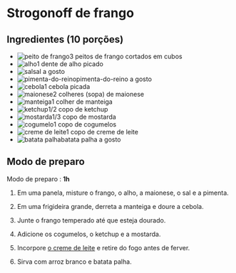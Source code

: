 # **Strogonoff de frango** 



## Ingredientes (10 porções)

- ![peito de frango](https://static.itdg.com.br/images/40-40/953b29c337943b8c8de5e4e3e4e409d2/peito-de-frango.jpg)3 peitos de frango cortados em cubos
- ![alho](https://static.itdg.com.br/images/40-40/264ab3eddf34e01ab632265039f7ccb4/alho.jpg)1 dente de alho picado
- ![sal](https://static.itdg.com.br/images/40-40/a8c3c6135af458d29f463794aa32c2cf/sal.jpg)sal a gosto
- ![pimenta-do-reino](https://static.itdg.com.br/images/40-40/a8fe5aefe4cb553b29c1baef4bff9884/pimenta-do-reino.jpg)pimenta-do-reino a gosto
- ![cebola](https://static.itdg.com.br/images/40-40/fee490558c51713d4667115bf20aaf60/cebola.jpg)1 cebola picada
- ![maionese](https://static.itdg.com.br/images/40-40/3584b87519b4ddf0e9b07c5d75c27c19/maionese.jpg)2 colheres (sopa) de maionese
- ![manteiga](https://static.itdg.com.br/images/40-40/5d6d504fa1f9508d26aaec6a806b38db/manteiga.jpg)1 colher de manteiga
- ![ketchup](https://static.itdg.com.br/images/40-40/0758d9b8deaaa22383d9fbd839ea686a/ketchup.jpg)1/2 copo de ketchup
- ![mostarda](https://static.itdg.com.br/images/40-40/4a6cad53fb03f8c176eb1dac91ed8494/mostarda.jpg)1/3 copo de mostarda
- ![cogumelo](https://static.itdg.com.br/images/40-40/b48f620a71cf227e9f0b29f5c73f554a/cogumelo.jpg)1 copo de cogumelos
- ![creme de leite](https://static.itdg.com.br/images/40-40/6c8b68b86cf683a8f29557161125dcbd/creme-de-leite.jpg)1 copo de creme de leite
- ![batata palha](https://static.itdg.com.br/images/40-40/46922d147ded1d92b494214ea20ff3c4/batata-palha.jpg)batata palha a gosto



## Modo de preparo

Modo de preparo : **1h**

1. Em uma panela, misture o frango, o alho, a maionese, o sal e a pimenta.

2. Em uma frigideira grande, derreta a manteiga e doure a cebola.

3. Junte o frango temperado até que esteja dourado.

4. Adicione os cogumelos, o ketchup e a mostarda.

5. Incorpore [o creme de leite](https://www.tudogostoso.com.br/noticias/creme-de-leite-fresco-caseiro-de-caixinha-e-mais-a5193.htm) e retire do fogo antes de ferver.

6. Sirva com arroz branco e batata palha.

   

   